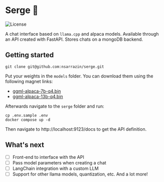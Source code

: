 # Serge 🦙

![License](https://img.shields.io/github/license/nsarrazin/serge)

A chat interface based on `llama.cpp` and alpaca models. Available through an API created with FastAPI. Stores chats on a mongoDB backend.

## Getting started

```
git clone git@github.com:nsarrazin/serge.git
```

Put your weights in the `models` folder. You can download them using the following magnet links:

- [ggml-alpaca-7b-q4.bin](https://maglit.me/corotlesque)
- [ggml-alpaca-13b-q4.bin](https://maglit.me/nonchoodithvness)

Afterwards navigate to the `serge` folder and run:

```
cp .env.sample .env
docker compose up -d
```

Then navigate to http://localhost:9123/docs to get the API definition.

## What's next

- [ ] Front-end to interface with the API
- [ ] Pass model parameters when creating a chat
- [ ] LangChain integration with a custom LLM
- [ ] Support for other llama models, quantization, etc.
      And a lot more!
